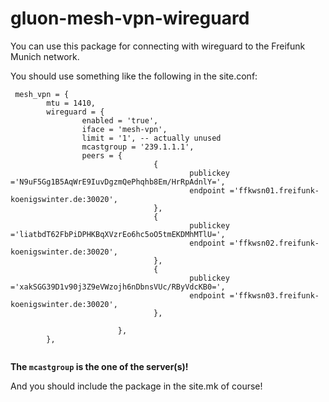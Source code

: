 # gluon-mesh-vpn-wireguard

You can use this package for connecting with wireguard to the Freifunk Munich network.

You should use something like the following in the site.conf:

        
```
 mesh_vpn = {
        mtu = 1410,
        wireguard = {
                enabled = 'true',
                iface = 'mesh-vpn',
                limit = '1', -- actually unused
                mcastgroup = '239.1.1.1',
                peers = {
                                {
                                        publickey ='N9uF5Gg1B5AqWrE9IuvDgzmQePhqhb8Em/HrRpAdnlY=',
                                        endpoint ='ffkwsn01.freifunk-koenigswinter.de:30020',
                                },                
                                {
                                        publickey ='liatbdT62FbPiDPHKBqXVzrEo6hc5oO5tmEKDMhMTlU=',
                                        endpoint ='ffkwsn02.freifunk-koenigswinter.de:30020',
                                },
                                {
                                        publickey ='xakSGG39D1v90j3Z9eVWzojh6nDbnsVUc/RByVdcKB0=',
                                        endpoint ='ffkwsn03.freifunk-koenigswinter.de:30020',
                                },

                        },
        },
        
```    

**The `mcastgroup` is the one of the server(s)!**

And you should include the package in the site.mk of course!
